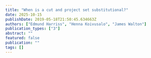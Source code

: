 ```yaml
---
title: "When is a cut and project set substitutional?"
date: 2025-10-15
publishDate: 2019-05-18T21:50:45.634663Z
authors: ["Edmund Harriss", "Henna Koivusalo", "James Walton"]
publication_types: ["3"]
abstract: ""
featured: false
publication: ""
tags: []
---
```

